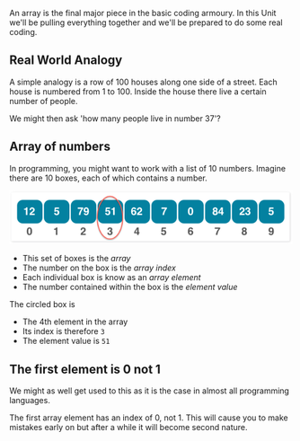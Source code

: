 An array is the final major piece in the basic coding armoury. In this Unit we'll be pulling everything together and we'll be prepared to do some real coding.

## Real World Analogy
A simple analogy is a row of 100 houses along one side of a street. Each house is numbered from 1 to 100. Inside the house there live a certain number of people.

We might then ask 'how many people live in number 37'?

## Array of numbers
In programming, you might want to work with a list of 10 numbers. Imagine there are 10 boxes, each of which contains a number.

![](.guides/img/1d-array.png)

- This set of boxes is the *array*
- The number on the box is the *array index*
- Each individual box is know as an *array element*
- The number contained within the box is the *element value*

The circled box is

- The 4th element in the array
- Its index is therefore `3`
- The element value is `51`

## The first element is 0 not 1
We might as well get used to this as it is the case in almost all programming languages.

The first array element has an index of 0, not 1. This will cause you to make mistakes early on but after a while it will become second nature.


